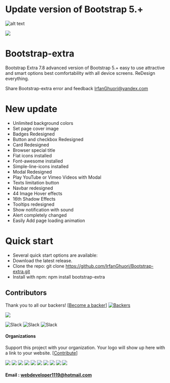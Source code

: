 
# Update version of Bootstrap 5.+

![alt text](https://i.ibb.co/5M391D8/banner.png)

<a href="https://www.buymeacoffee.com/irfanghuori"><img src="https://img.buymeacoffee.com/button-api/?text=Buy me a coffee&emoji=&slug=irfanghuori&button_colour=FFDD00&font_colour=000000&font_family=Cookie&outline_colour=000000&coffee_colour=ffffff" /></a>
# Bootstrap-extra
Bootstrap Extra 7.8 advanced version of Bootstrap 5.+ easy to use attractive and smart options best comfortability with all device screens. ReDesign everything. 

Share Bootstrap-extra error and feedback
IrfanGhuori@yandex.com

# New update 

  - Unlimited background colors
  - Set page cover image
  - Badges Redesigned
  - Button and checkbox Redesigned
  - Card Redesigned
  - Browser special title
  - Flat icons installed
  - Font-awesome installed
  - Simple-line-icons installed
  - Modal Redesigned
  - Play YouTube or Vimeo Videos with Modal
  - Texts limitation button
  - Navbar redesigned
  - 44 Image Hover effects
  - 16th Shadow Effects
  - Tooltips redesigned
  - Show notification with sound
  - Alert completely changed
  - Easily Add page loading animation 
  


# Quick start
- Several quick start options are available:
- Download the latest release.
- Clone the repo: git clone https://github.com/IrfanGhuori/Bootstrap-extra.git
- Install with npm: npm install bootstrap-extra



## Contributors
Thank you to all our backers!  [[Become a backer](https://opencollective.com/Bootstrap-extra#backer)]
[![Backers](https://opencollective.com/Bootstrap-extra/backers.svg?width=890)](https://opencollective.com/Bootstrap-extra#backers)


<a href="CODE_CONTRIBUTORS.md"><img src="https://opencollective.com/swiper/contributors.svg?width=890&button=false" /></a>

![Slack](https://img.shields.io/badge/MIT-License-green) ![Slack](https://img.shields.io/badge/plugin-9-blue) ![Slack](https://img.shields.io/badge/rating%20count-6%20total-yellowgreen) 



#### Organizations

Support this project with your organization. Your logo will show up here with a link to your website. [[Contribute](https://opencollective.com/swiper/contribute)]

<a href="https://opencollective.com/swiper/organization/0/website"><img src="https://opencollective.com/swiper/organization/0/avatar.svg"></a>
<a href="https://opencollective.com/swiper/organization/1/website"><img src="https://opencollective.com/swiper/organization/1/avatar.svg"></a>
<a href="https://opencollective.com/swiper/organization/2/website"><img src="https://opencollective.com/swiper/organization/2/avatar.svg"></a>
<a href="https://opencollective.com/swiper/organization/3/website"><img src="https://opencollective.com/swiper/organization/3/avatar.svg"></a>
<a href="https://opencollective.com/swiper/organization/4/website"><img src="https://opencollective.com/swiper/organization/4/avatar.svg"></a>
<a href="https://opencollective.com/swiper/organization/5/website"><img src="https://opencollective.com/swiper/organization/5/avatar.svg"></a>
<a href="https://opencollective.com/swiper/organization/6/website"><img src="https://opencollective.com/swiper/organization/6/avatar.svg"></a>
<a href="https://opencollective.com/swiper/organization/7/website"><img src="https://opencollective.com/swiper/organization/7/avatar.svg"></a>
<a href="https://opencollective.com/swiper/organization/8/website"><img src="https://opencollective.com/swiper/organization/8/avatar.svg"></a>
<a href="https://opencollective.com/swiper/organization/9/website"><img src="https://opencollective.com/swiper/organization/9/avatar.svg"></a>

#### Email : webdeveloper1119@hotmail.com

